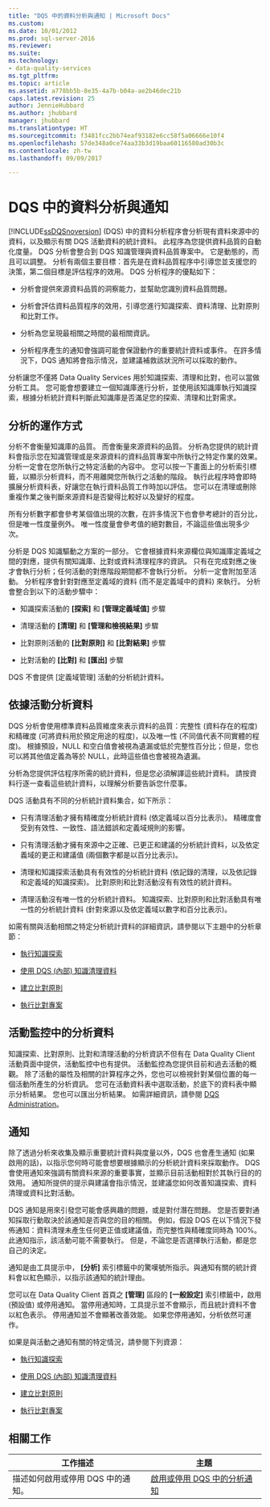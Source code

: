 ```yaml
---
title: "DQS 中的資料分析與通知 | Microsoft Docs"
ms.custom: 
ms.date: 10/01/2012
ms.prod: sql-server-2016
ms.reviewer: 
ms.suite: 
ms.technology:
- data-quality-services
ms.tgt_pltfrm: 
ms.topic: article
ms.assetid: a778bb5b-8e35-4a7b-b04a-ae2b46dec21b
caps.latest.revision: 25
author: JennieHubbard
ms.author: jhubbard
manager: jhubbard
ms.translationtype: HT
ms.sourcegitcommit: f3481fcc2bb74eaf93182e6cc58f5a06666e10f4
ms.openlocfilehash: 57de348a0ce74aa33b3d19baa60116580ad30b3c
ms.contentlocale: zh-tw
ms.lasthandoff: 09/09/2017

---
```

# <a name="data-profiling-and-notifications-in-dqs"></a>DQS 中的資料分析與通知
  [!INCLUDE[ssDQSnoversion](../includes/ssdqsnoversion-md.md)] (DQS) 中的資料分析程序會分析現有資料來源中的資料，以及顯示有關 DQS 活動資料的統計資料。 此程序為您提供資料品質的自動化度量。 DQS 分析會整合到 DQS 知識管理與資料品質專案中。 它是動態的，而且可以調整。 分析有兩個主要目標：首先是在資料品質程序中引導您並支援您的決策，第二個目標是評估程序的效用。 DQS 分析程序的優點如下：  
  
-   分析會提供來源資料品質的洞察能力，並幫助您識別資料品質問題。  
  
-   分析會評估資料品質程序的效用，引導您進行知識探索、資料清理、比對原則和比對工作。  
  
-   分析為您呈現最相關之時間的最相關資訊。  
  
-   分析程序產生的通知會強調可能會保證動作的重要統計資料或事件。 在許多情況下，DQS 通知將會指示情況，並建議補救該狀況所可以採取的動作。  
  
 分析讓您不僅將 Data Quality Services 用於知識探索、清理和比對，也可以當做分析工具。 您可能會想要建立一個知識庫進行分析，並使用該知識庫執行知識探索，根據分析統計資料判斷此知識庫是否滿足您的探索、清理和比對需求。  
  
##  <a name="How"></a> 分析的運作方式  
 分析不會衡量知識庫的品質。 而會衡量來源資料的品質。 分析為您提供的統計資料會指示您在知識管理或是來源資料的資料品質專案中所執行之特定作業的效果。 分析一定會在您所執行之特定活動的內容中。 您可以按一下畫面上的分析索引標籤，以顯示分析資料，而不用離開您所執行之活動的階段。 執行此程序時會即時擴展分析資料表，好讓您在執行資料品質工作時加以評估。 您可以在清理或刪除重複作業之後判斷來源資料是否變得比較好以及變好的程度。  
  
 所有分析數字都會參考某個值出現的次數，在許多情況下也會參考總計的百分比，但是唯一性度量例外。 唯一性度量會參考值的絕對數目，不論這些值出現多少次。  
  
 分析是 DQS 知識驅動之方案的一部分。 它會根據資料來源欄位與知識庫定義域之間的對應，提供有關知識庫、比對或資料清理程序的資訊。 只有在完成對應之後才會執行分析；任何活動的對應階段期間都不會執行分析。 分析一定會附加至活動。 分析程序會針對對應至定義域的資料 (而不是定義域中的資料) 來執行。 分析會整合到以下的活動步驟中：  
  
-   知識探索活動的 **[探索]** 和 **[管理定義域值]** 步驟  
  
-   清理活動的 **[清理]** 和 **[管理和檢視結果]** 步驟  
  
-   比對原則活動的 **[比對原則]** 和 **[比對結果]** 步驟  
  
-   比對活動的 **[比對]** 和 **[匯出]** 步驟  
  
 DQS 不會提供 [定義域管理] 活動的分析統計資料。  
  
##  <a name="Activity"></a> 依據活動分析資料  
 DQS 分析會使用標準資料品質維度來表示資料的品質：完整性 (資料存在的程度) 和精確度 (可將資料用於預定用途的程度)，以及唯一性 (不同值代表不同實體的程度)。 根據預設，NULL 和空白值會被視為遺漏或低於完整性百分比；但是，您也可以將其他值定義為等於 NULL，此時這些值也會被視為遺漏。  
  
 分析為您提供評估程序所需的統計資料，但是您必須解譯這些統計資料。 請按資料行逐一查看這些統計資料，以理解分析要告訴您什麼事。  
  
 DQS 活動具有不同的分析統計資料集合，如下所示：  
  
-   只有清理活動才擁有精確度分析統計資料 (依定義域以百分比表示)。 精確度會受到有效性、一致性、語法錯誤和定義域規則的影響。  
  
-   只有清理活動才擁有來源中之正確、已更正和建議的分析統計資料，以及依定義域的更正和建議值 (兩個數字都是以百分比表示)。  
  
-   清理和知識探索活動具有有效性的分析統計資料 (依記錄的清理，以及依記錄和定義域的知識探索)。 比對原則和比對活動沒有有效性的統計資料。  
  
-   清理活動沒有唯一性的分析統計資料。 知識探索、比對原則和比對活動具有唯一性的分析統計資料 (針對來源以及依定義域以數字和百分比表示)。  
  
 如需有關與活動相關之特定分析統計資料的詳細資訊，請參閱以下主題中的分析章節：  
  
-   [執行知識探索](../data-quality-services/perform-knowledge-discovery.md)  
  
-   [使用 DQS &#40;內部&#41; 知識清理資料](../data-quality-services/cleanse-data-using-dqs-internal-knowledge.md)  
  
-   [建立比對原則](../data-quality-services/create-a-matching-policy.md)  
  
-   [執行比對專案](../data-quality-services/run-a-matching-project.md)  
  
##  <a name="Monitoring"></a> 活動監控中的分析資料  
 知識探索、比對原則、比對和清理活動的分析資訊不但有在 Data Quality Client 活動頁面中提供，活動監控中也有提供。 活動監控為您提供目前和過去活動的概觀。 除了活動的屬性及相關的計算程序之外，您也可以檢視針對某個位置的每一個活動所產生的分析資訊。 您可在活動資料表中選取活動，於底下的資料表中顯示分析結果。 您也可以匯出分析結果。 如需詳細資訊，請參閱 [DQS Administration](../data-quality-services/dqs-administration.md)。  
  
##  <a name="Notifications"></a> 通知  
 除了透過分析來收集及顯示重要統計資料與度量以外，DQS 也會產生通知 (如果啟用的話)，以指示您何時可能會想要根據顯示的分析統計資料來採取動作。 DQS 會使用通知來強調有關資料來源的重要事實，並顯示目前活動相對於其執行目的的效用。 通知所提供的提示與建議會指示情況，並建議您如何改善知識探索、資料清理或資料比對活動。  
  
 DQS 通知是用來引發您可能會感興趣的問題，或是對付潛在問題。 您是否要對通知採取行動取決於該通知是否與您的目的相關。 例如，假設 DQS 在以下情況下發佈通知：資料清理未產生任何更正值或建議值，而完整性與精確度同時為 100%。 此通知指示，該活動可能不需要執行。 但是，不論您是否選擇執行活動，都是您自己的決定。  
  
 通知是由工具提示中， **[分析]** 索引標籤中的驚嘆號所指示。與通知有關的統計資料會以紅色顯示，以指示該通知的統計理由。  
  
 您可以在 Data Quality Client 首頁之 **[管理]** 區段的 **[一般設定]** 索引標籤中，啟用 (預設值) 或停用通知。 當停用通知時，工具提示並不會顯示，而且統計資料不會以紅色表示。 停用通知並不會顯著改善效能。 如果您停用通知，分析依然可運作。  
  
 如果是與活動之通知有關的特定情況，請參閱下列資源：  
  
-   [執行知識探索](../data-quality-services/perform-knowledge-discovery.md)  
  
-   [使用 DQS &#40;內部&#41; 知識清理資料](../data-quality-services/cleanse-data-using-dqs-internal-knowledge.md)  
  
-   [建立比對原則](../data-quality-services/create-a-matching-policy.md)  
  
-   [執行比對專案](../data-quality-services/run-a-matching-project.md)  
  
## <a name="related-tasks"></a>相關工作  
  
|工作描述|主題|  
|----------------------|-----------|  
|描述如何啟用或停用 DQS 中的通知。|[啟用或停用 DQS 中的分析通知](../data-quality-services/enable-or-disable-profiling-notifications-in-dqs.md)|  
  
  
